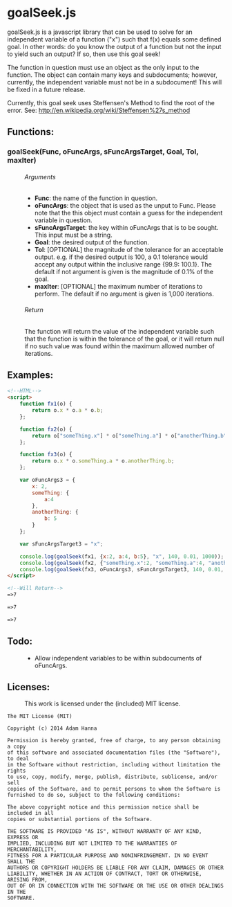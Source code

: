 # goalSeek.js

goalSeek.js is a javascript library that can be used to solve for an independent variable of a function ("x") such that f(x) equals some defined goal. In other words: do you know the output of a function but not the input to yield such an output? If so, then use this goal seek!

The function in question must use an object as the only input to the function. The object can contain many keys and subdocuments; however, currently, the independent variable must not be in a subdocument! This will be fixed in a future release.

Currently, this goal seek uses Steffensen's Method to find the root of the error. 
See: http://en.wikipedia.org/wiki/Steffensen%27s_method

## Functions:
<dl>
  <dt><h3>goalSeek(Func, oFuncArgs, sFuncArgsTarget, Goal, Tol, maxIter)</h3>
  <dd><h6>Arguments</h6>
  <ul>
    <li><b>Func</b>: the name of the function in question.</li>
    <li><b>oFuncArgs</b>: the object that is used as the unput to Func. Please note that the this object must contain a guess for the independent variable in question.</li>
    <li><b>sFuncArgsTarget</b>: the key within oFuncArgs that is to be sought. This input must be a string.</li>
    <li><b>Goal</b>: the desired output of the function.</li>
    <li><b>Tol</b>: [OPTIONAL] the magnitude of the tolerance for an acceptable output. e.g. if the desired output is 100, a 0.1 tolerance would accept any output within the inclusive range {99.9: 100.1}. The default if not argument is given is the magnitude of 0.1% of the goal.</li>
    <li><b>maxIter</b>: [OPTIONAL] the maximum number of iterations to perform. The default if no argument is given is 1,000 iterations.</li>
  </ul>
  <dd><h6>Return</h6>
  <dd>The function will return the value of the independent variable such that the function is within the tolerance of the goal, or it will return null if no such value was found within the maximum allowed number of iterations. 
</dl>

## Examples:
  
```html
<!--HTML-->
<script>
	function fx1(o) {
		return o.x * o.a * o.b;
	};

	function fx2(o) {
		return o["someThing.x"] * o["someThing.a"] * o["anotherThing.b"];
	};

	function fx3(o) {
		return o.x * o.someThing.a * o.anotherThing.b;
	};

	var oFuncArgs3 = {
		x: 2,
		someThing: {
			a:4
		},
		anotherThing: {
			b: 5
		}
	};

	var sFuncArgsTarget3 = "x";

	console.log(goalSeek(fx1, {x:2, a:4, b:5}, "x", 140, 0.01, 1000));
	console.log(goalSeek(fx2, {"someThing.x":2, "someThing.a":4, "anotherThing.b":5}, "someThing.x", 140, 0.01, 1000));
	console.log(goalSeek(fx3, oFuncArgs3, sFuncArgsTarget3, 140, 0.01, 1000));
</script>

<!--Will Return-->
=>7

=>7

=>7
```
## Todo:
<dl>
	<dd>
	<ul>
		<li>Allow independent variables to be within subdocuments of oFuncArgs.</li>
	</ul>
</dl>

## Licenses:
<dl><dd>This work is licensed under the (included) MIT license.
</dl>

```
The MIT License (MIT)

Copyright (c) 2014 Adam Hanna

Permission is hereby granted, free of charge, to any person obtaining a copy
of this software and associated documentation files (the "Software"), to deal
in the Software without restriction, including without limitation the rights
to use, copy, modify, merge, publish, distribute, sublicense, and/or sell
copies of the Software, and to permit persons to whom the Software is
furnished to do so, subject to the following conditions:

The above copyright notice and this permission notice shall be included in all
copies or substantial portions of the Software.

THE SOFTWARE IS PROVIDED "AS IS", WITHOUT WARRANTY OF ANY KIND, EXPRESS OR
IMPLIED, INCLUDING BUT NOT LIMITED TO THE WARRANTIES OF MERCHANTABILITY,
FITNESS FOR A PARTICULAR PURPOSE AND NONINFRINGEMENT. IN NO EVENT SHALL THE
AUTHORS OR COPYRIGHT HOLDERS BE LIABLE FOR ANY CLAIM, DAMAGES OR OTHER
LIABILITY, WHETHER IN AN ACTION OF CONTRACT, TORT OR OTHERWISE, ARISING FROM,
OUT OF OR IN CONNECTION WITH THE SOFTWARE OR THE USE OR OTHER DEALINGS IN THE
SOFTWARE.
```